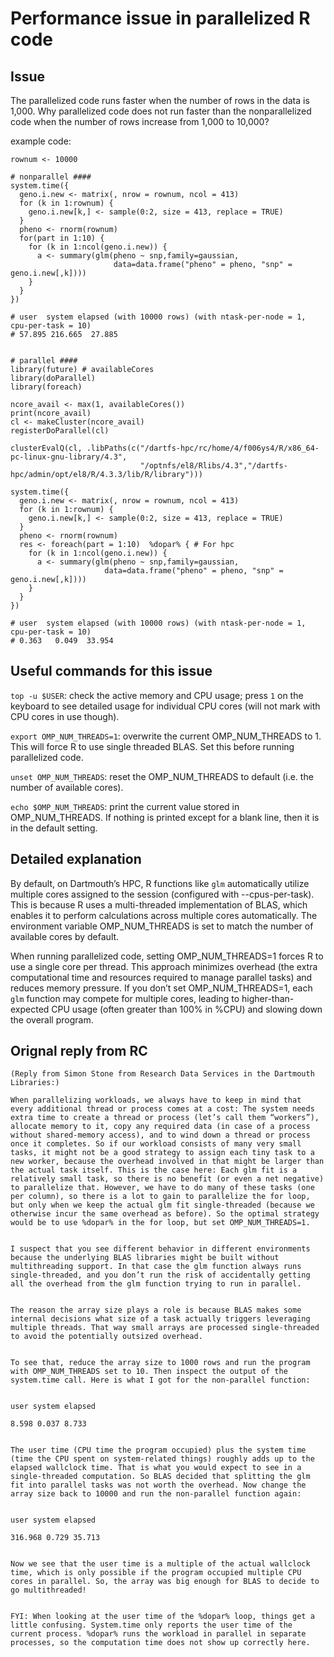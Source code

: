 # Performance issue in parallelized R code
## Issue
The parallelized code runs faster when the number of rows in the data is 1,000. Why parallelized code does not run faster than the nonparallelized code when the number of rows increase from 1,000 to 10,000?

example code:
```
rownum <- 10000

# nonparallel ####
system.time({
  geno.i.new <- matrix(, nrow = rownum, ncol = 413)
  for (k in 1:rownum) {
    geno.i.new[k,] <- sample(0:2, size = 413, replace = TRUE)
  }
  pheno <- rnorm(rownum)
  for(part in 1:10) {
    for (k in 1:ncol(geno.i.new)) {
      a <- summary(glm(pheno ~ snp,family=gaussian,
                       data=data.frame("pheno" = pheno, "snp" = geno.i.new[,k])))
    }
  }
})

# user  system elapsed (with 10000 rows) (with ntask-per-node = 1, cpu-per-task = 10)
# 57.895 216.665  27.885


# parallel ####
library(future) # availableCores
library(doParallel)
library(foreach)

ncore_avail <- max(1, availableCores())
print(ncore_avail)
cl <- makeCluster(ncore_avail)
registerDoParallel(cl)

clusterEvalQ(cl, .libPaths(c("/dartfs-hpc/rc/home/4/f006ys4/R/x86_64-pc-linux-gnu-library/4.3",
                             "/optnfs/el8/Rlibs/4.3","/dartfs-hpc/admin/opt/el8/R/4.3.3/lib/R/library")))

system.time({
  geno.i.new <- matrix(, nrow = rownum, ncol = 413)
  for (k in 1:rownum) {
    geno.i.new[k,] <- sample(0:2, size = 413, replace = TRUE)
  }
  pheno <- rnorm(rownum)
  res <- foreach(part = 1:10)  %dopar% { # For hpc
    for (k in 1:ncol(geno.i.new)) {
      a <- summary(glm(pheno ~ snp,family=gaussian,
                     data=data.frame("pheno" = pheno, "snp" = geno.i.new[,k])))
    }
  }
})

# user  system elapsed (with 10000 rows) (with ntask-per-node = 1, cpu-per-task = 10)
# 0.363   0.049  33.954
```

## Useful commands for this issue
`top -u $USER`: check the active memory and CPU usage; press `1` on the keyboard to see detailed usage for individual CPU cores (will not mark with CPU cores in use though). 

`export OMP_NUM_THREADS=1`: overwrite the current OMP_NUM_THREADS to 1. This will force R to use single threaded BLAS. Set this before running parallelized code.

`unset OMP_NUM_THREADS`: reset the OMP_NUM_THREADS to default (i.e. the number of available cores).

`echo $OMP_NUM_THREADS`: print the current value stored in OMP_NUM_THREADS. If nothing is printed except for a blank line, then it is in the default setting.

## Detailed explanation
By default, on Dartmouth’s HPC, R functions like `glm` automatically utilize multiple cores assigned to the session (configured with --cpus-per-task). This is because R uses a multi-threaded implementation of BLAS, which enables it to perform calculations across multiple cores automatically. The environment variable OMP_NUM_THREADS is set to match the number of available cores by default.

When running parallelized code, setting OMP_NUM_THREADS=1 forces R to use a single core per thread. This approach minimizes overhead (the extra computational time and resources required to manage parallel tasks) and reduces memory pressure. If you don’t set OMP_NUM_THREADS=1, each `glm` function may compete for multiple cores, leading to higher-than-expected CPU usage (often greater than 100% in %CPU) and slowing down the overall program.

## Orignal reply from RC
```
(Reply from Simon Stone from Research Data Services in the Dartmouth Libraries:)

When parallelizing workloads, we always have to keep in mind that every additional thread or process comes at a cost: The system needs extra time to create a thread or process (let’s call them “workers”), allocate memory to it, copy any required data (in case of a process without shared-memory access), and to wind down a thread or process once it completes. So if our workload consists of many very small tasks, it might not be a good strategy to assign each tiny task to a new worker, because the overhead involved in that might be larger than the actual task itself. This is the case here: Each glm fit is a relatively small task, so there is no benefit (or even a net negative) to parallelize that. However, we have to do many of these tasks (one per column), so there is a lot to gain to parallelize the for loop, but only when we keep the actual glm fit single-threaded (because we otherwise incur the same overhead as before). So the optimal strategy would be to use %dopar% in the for loop, but set OMP_NUM_THREADS=1.


I suspect that you see different behavior in different environments because the underlying BLAS libraries might be built without multithreading support. In that case the glm function always runs single-threaded, and you don’t run the risk of accidentally getting all the overhead from the glm function trying to run in parallel.


The reason the array size plays a role is because BLAS makes some internal decisions what size of a task actually triggers leveraging multiple threads. That way small arrays are processed single-threaded to avoid the potentially outsized overhead.


To see that, reduce the array size to 1000 rows and run the program with OMP_NUM_THREADS set to 10. Then inspect the output of the system.time call. Here is what I got for the non-parallel function:


user system elapsed

8.598 0.037 8.733


The user time (CPU time the program occupied) plus the system time (time the CPU spent on system-related things) roughly adds up to the elapsed wallclock time. That is what you would expect to see in a single-threaded computation. So BLAS decided that splitting the glm fit into parallel tasks was not worth the overhead. Now change the array size back to 10000 and run the non-parallel function again:


user system elapsed

316.968 0.729 35.713


Now we see that the user time is a multiple of the actual wallclock time, which is only possible if the program occupied multiple CPU cores in parallel. So, the array was big enough for BLAS to decide to go multithreaded!


FYI: When looking at the user time of the %dopar% loop, things get a little confusing. System.time only reports the user time of the current process. %dopar% runs the workload in parallel in separate processes, so the computation time does not show up correctly here.
```
